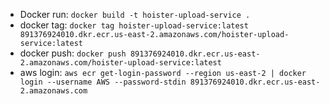 * Docker run: `docker build -t hoister-upload-service .`
* docker tag: `docker tag hoister-upload-service:latest 891376924010.dkr.ecr.us-east-2.amazonaws.com/hoister-upload-service:latest`
* docker push: `docker push 891376924010.dkr.ecr.us-east-2.amazonaws.com/hoister-upload-service:latest`
*  aws login: `aws ecr get-login-password --region us-east-2 | docker login --username AWS --password-stdin 891376924010.dkr.ecr.us-east-2.amazonaws.com`
